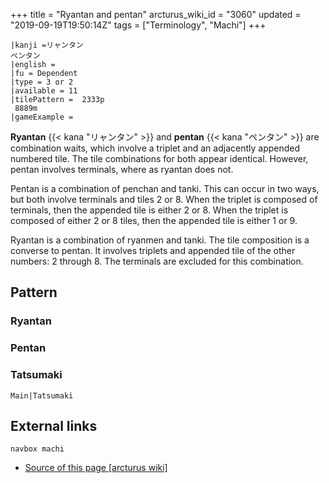 +++
title = "Ryantan and pentan"
arcturus_wiki_id = "3060"
updated = "2019-09-19T19:50:14Z"
tags = ["Terminology", "Machi"]
+++

```machi
|kanji =リャンタン
ペンタン
|english =
|fu = Dependent
|type = 3 or 2
|available = 11
|tilePattern =  2333p
 8889m
|gameExample =
```

**Ryantan** {{< kana "リャンタン" >}} and **pentan** {{< kana "ペンタン" >}} are combination waits,
which involve a triplet and an adjacently appended numbered tile. The tile combinations for both
appear identical. However, pentan involves terminals, where as ryantan does not.

Pentan is a combination of penchan and tanki. This can occur in two ways, but both involve terminals
and tiles 2 or 8. When the triplet is composed of terminals, then the appended tile is either 2
or 8. When the triplet is composed of either 2 or 8 tiles, then the appended tile is either 1 or 9.

Ryantan is a combination of ryanmen and tanki. The tile composition is a converse to pentan. It
involves triplets and appended tile of the other numbers: 2 through 8. The terminals are excluded
for this combination.

## Pattern

### Ryantan

### Pentan

### Tatsumaki

`Main|Tatsumaki`

## External links

`navbox machi`

- [Source of this page [arcturus wiki]](http://arcturus.su/wiki/Ryantan_and_pentan)
